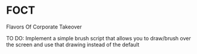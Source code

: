 # FOCT
Flavors Of Corporate Takeover


TO DO:
Implement a simple brush script that allows you to draw/brush over the screen and use that drawing instead of the default
